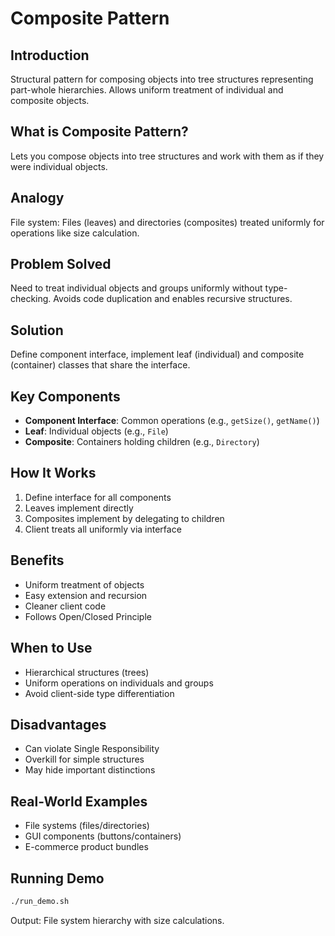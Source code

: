 # Composite Pattern

## Introduction
Structural pattern for composing objects into tree structures representing part-whole hierarchies. Allows uniform treatment of individual and composite objects.

## What is Composite Pattern?
Lets you compose objects into tree structures and work with them as if they were individual objects.

## Analogy
File system: Files (leaves) and directories (composites) treated uniformly for operations like size calculation.

## Problem Solved
Need to treat individual objects and groups uniformly without type-checking. Avoids code duplication and enables recursive structures.

## Solution
Define component interface, implement leaf (individual) and composite (container) classes that share the interface.
 
 
## Key Components
- **Component Interface**: Common operations (e.g., `getSize()`, `getName()`)
- **Leaf**: Individual objects (e.g., `File`)
- **Composite**: Containers holding children (e.g., `Directory`)

## How It Works
1. Define interface for all components
2. Leaves implement directly
3. Composites implement by delegating to children
4. Client treats all uniformly via interface

## Benefits
- Uniform treatment of objects
- Easy extension and recursion
- Cleaner client code
- Follows Open/Closed Principle

## When to Use
- Hierarchical structures (trees)
- Uniform operations on individuals and groups
- Avoid client-side type differentiation

## Disadvantages
- Can violate Single Responsibility
- Overkill for simple structures
- May hide important distinctions

## Real-World Examples
- File systems (files/directories)
- GUI components (buttons/containers)
- E-commerce product bundles

## Running Demo
```bash
./run_demo.sh
```
Output: File system hierarchy with size calculations.